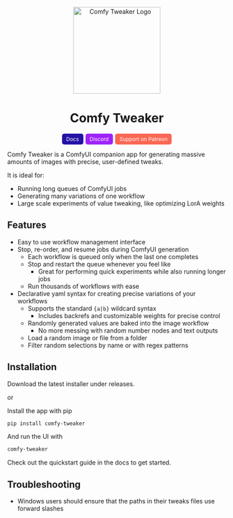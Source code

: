 <p align="center">
  <img src="https://i.imgur.com/Lhy3ldn.png" alt="Comfy Tweaker Logo" width="200" height="200">
</p>
<h1 align="center">Comfy Tweaker</h1>
<div style="display: flex; gap: 5px; justify-content: center;">
<a align="center" href="https://www.patreon.com/bePatron?u=70591568" style="
    display: inline-block;
    padding: 5px 10px;
    font-size: 12px;
    color: white;
    background-color:rgb(35, 18, 165);
    border-radius: 5px;
    text-decoration: none;
    text-align: center;
">
    Docs
</a>
<a align="center" href="https://discord.gg/9QeqHvAd8r" style="
    display: inline-block;
    padding: 5px 10px;
    font-size: 12px;
    color: white;
    background-color:rgb(159, 35, 248);
    border-radius: 5px;
    text-decoration: none;
    text-align: center;
">
    Discord
</a>
<a align="center" href="https://www.patreon.com/bePatron?u=70591568" style="
    display: inline-block;
    padding: 5px 10px;
    font-size: 12px;
    color: white;
    background-color: #f96854;
    border-radius: 5px;
    text-decoration: none;
    text-align: center;
">
    Support on Patreon
</a>
</div>


Comfy Tweaker is a ComfyUI companion app for generating massive amounts of images with precise, user-defined tweaks.

It is ideal for:

- Running long queues of ComfyUI jobs
- Generating many variations of one workflow
- Large scale experiments of value tweaking, like optimizing LorA weights

## Features
 - Easy to use workflow management interface
 - Stop, re-order, and resume jobs during ComfyUI generation
    - Each workflow is queued only when the last one completes
    - Stop and restart the queue whenever you feel like
        - Great for performing quick experiments while also running longer jobs
    - Run thousands of workflows with ease
 - Declarative yaml syntax for creating precise variations of your workflows
    - Supports the standard `{a|b}` wildcard syntax
        - Includes backrefs and customizable weights for precise control
    - Randomly generated values are baked into the image workflow
        - No more messing with random number nodes and text outputs
    - Load a random image or file from a folder
    - Filter random selections by name or with regex patterns


## Installation
Download the latest installer under releases.

or

Install the app with pip
```sh
pip install comfy-tweaker
```

And run the UI with
```sh
comfy-tweaker
```

Check out the quickstart guide in the docs to get started.

## Troubleshooting
- Windows users should ensure that the paths in their tweaks files use forward slashes
